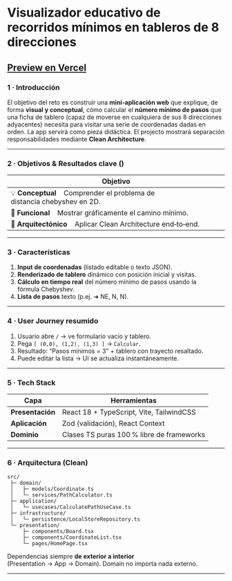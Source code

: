 # Visualizador educativo de recorridos mínimos en tableros de 8 direcciones

[Preview en Vercel](https://chebyshev-board.vercel.app/)
---

### 1 · Introducción

El objetivo del reto es construir una **mini‑aplicación web** que explique, de forma **visual y conceptual**, cómo calcular el **número mínimo de pasos** que una ficha de tablero (capaz de moverse en cualquiera de sus 8 direcciones adyacentes) necesita para visitar una serie de coordenadas dadas en orden. La app servirá como pieza didáctica. El projecto mostrará separación responsabilidades mediante **Clean Architecture**.

---

### 2 · Objetivos & Resultados clave ()

| Objetivo
| -------------------------------------------------------------------------
| 💡 **Conceptual**    Comprender el problema de distancia chebyshev en 2D.
| 🚀 **Funcional**    Mostrar gráficamente el camino mínimo.
| 🧩 **Arquitectónico**    Aplicar Clean Architecture end‑to‑end.

---

### 3 · Características

1. **Input de coordenadas** (listado editable o texto JSON).
2. **Renderizado de tablero** dinámico con posición inicial y visitas.
3. **Cálculo en tiempo real** del número mínimo de pasos usando la fórmula Chebyshev.
4. **Lista de pasos** texto (p.ej. ➜ NE, N, N).

---

### 4 · User Journey resumido

1. Usuario abre `/` → ve formulario vacío y tablero.
2. Pega `[ (0,0), (1,2), (1,3) ]` → `Calcular`.
3. Resultado: “Pasos mínimos = 3” + tablero con trayecto resaltado.
4. Puede editar la lista → UI se actualiza instantáneamente.

---

### 5 · Tech Stack

| Capa                | Herramientas                                                  |
| ------------------- | ------------------------------------------------------------- |
| **Presentación**    | React 18 + TypeScript, Vite, TailwindCSS                      |
| **Aplicación**      | Zod (validación), React Context 					|
| **Dominio**         | Clases TS puras 100 % libre de frameworks                     |

---

### 6 · Arquitectura (Clean)

```
src/
 ├─ domain/
 │   ├─ models/Coordinate.ts
 │   └─ services/PathCalculator.ts
 ├─ application/
 │   └─ usecases/CalculatePathUseCase.ts
 ├─ infrastructure/
 │   └─ persistence/LocalStoreRepository.ts
 └─ presentation/
     ├─ components/Board.tsx
     ├─ components/CoordinateList.tsx
     └─ pages/HomePage.tsx
```

Dependencias siempre **de exterior a interior** (Presentation → App → Domain). Domain no importa nada externo.

---
